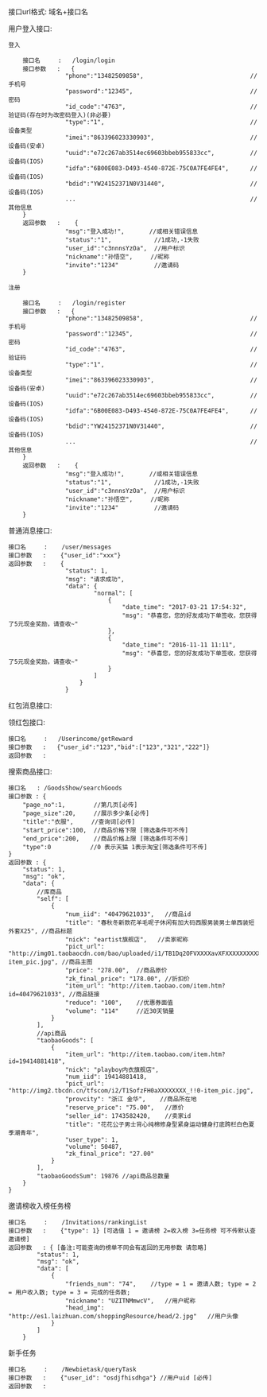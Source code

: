 接口url格式: 域名+接口名

用户登入接口:

    登入

        接口名     :   /login/login
        接口参数   :   {
                    "phone":"13482509858",                              //手机号
                    "password":"12345",                                 //密码
                    "id_code":"4763",                                   //验证码(存在时为改密码登入)(非必要)
                    "type":"1",                                         //设备类型
                    "imei":"863396023330903",                           //设备码(安卓)
                    "uuid":"e72c267ab3514ec69603bbeb955833cc",          //设备码(IOS)
                    "idfa":"6B00E083-D493-4540-872E-75C0A7FE4FE4",      //设备码(IOS)
                    "bdid":"YW24152371N0V31440",                        //设备码(IOS)
                    ...                                                 //其他信息
        }
        返回参数   :    {
                    "msg":"登入成功!",       //或相关错误信息
                    "status":"1",            //1成功,-1失败
                    "user_id":"c3nnnsYzOa",  //用户标识
                    "nickname":"孙悟空",     //昵称
                    "invite":"1234"          //邀请码
        }

    注册

        接口名     :   /login/register
        接口参数   :   {
                    "phone":"13482509858",                              //手机号
                    "password":"12345",                                 //密码
                    "id_code":"4763",                                   //验证码
                    "type":"1",                                         //设备类型
                    "imei":"863396023330903",                           //设备码(安卓)
                    "uuid":"e72c267ab3514ec69603bbeb955833cc",          //设备码(IOS)
                    "idfa":"6B00E083-D493-4540-872E-75C0A7FE4FE4",      //设备码(IOS)
                    "bdid":"YW24152371N0V31440",                        //设备码(IOS)
                    ...                                                 //其他信息
        }
        返回参数   :    {
                    "msg":"登入成功!",       //或相关错误信息
                    "status":"1",            //1成功,-1失败
                    "user_id":"c3nnnsYzOa",  //用户标识
                    "nickname":"孙悟空",     //昵称
                    "invite":"1234"          //邀请码
        }

普通消息接口:

    接口名     :    /user/messages
    接口参数   :    {"user_id":"xxx"}
    返回参数   :    {
                    "status": 1,
                    "msg": "请求成功",
                    "data": {
                            "normal": [
                                {
                                    "date_time": "2017-03-21 17:54:32",
                                    "msg": "恭喜您，您的好友成功下单签收，您获得了5元现金奖励，请查收~"
                                },
                                {
                                    "date_time": "2016-11-11 11:11",
                                    "msg": "恭喜您，您的好友成功下单签收，您获得了5元现金奖励，请查收~"
                                }
                            ]
                        }
                    }

红包消息接口:


领红包接口:

    接口名     :   /Userincome/getReward
    接口参数   :   {"user_id":"123","bid":["123","321","222"]}
    返回参数   :




搜索商品接口:

    接口名   : /GoodsShow/searchGoods
    接口参数 : {
        "page_no":1,        //第几页[必传]
        "page_size":20,     //展示多少条[必传]
        "title":"衣服",     //查询词[必传]
        "start_price":100,  //商品价格下限 [筛选条件可不传]
        "end_price":200,    //商品价格上限 [筛选条件可不传]
        "type":0           //0 表示天猫 1表示淘宝[筛选条件可不传]
    }
    返回参数 : {
        "status": 1,
        "msg": "ok",
        "data": {
            //库商品
            "self": [
                {
                    "num_iid": "40479621033",   //商品id
                    "title": "春秋冬新款花羊毛呢子休闲有加大码西服男装男士单西装短外套X25", //商品标题
                    "nick": "eartist旗舰店",   //卖家昵称
                    "pict_url": "http://img01.taobaocdn.com/bao/uploaded/i1/TB1Dq2OFVXXXXavXFXXXXXXXXXX_!!0-item_pic.jpg", //商品主图
                    "price": "278.00",  //商品原价
                    "zk_final_price": "178.00", //折扣价
                    "item_url": "http://item.taobao.com/item.htm?id=40479621033", //商品链接
                    "reduce": "100",    //优惠券面值
                    "volume": "114"     //近30天销量
                }
            ],
            //api商品
            "taobaoGoods": [
                {
                    "item_url": "http://item.taobao.com/item.htm?id=19414881418",
                    "nick": "playboy内衣旗舰店",
                    "num_iid": 19414881418,
                    "pict_url": "http://img2.tbcdn.cn/tfscom/i2/T1SofzFH0aXXXXXXXX_!!0-item_pic.jpg",
                    "provcity": "浙江 金华",    //商品所在地
                    "reserve_price": "75.00",   //原价
                    "seller_id": 1743582420,    //卖家id
                    "title": "花花公子男士背心纯棉修身型紧身运动健身打底跨栏白色夏季潮青年",
                    "user_type": 1,
                    "volume": 50487,
                    "zk_final_price": "27.00"
                }
            ],
            "taobaoGoodsSum": 19876 //api商品总数量
        }
    }

邀请榜收入榜任务榜

    接口名     :    /Invitations/rankingList
    接口参数   :    {"type": 1} [可选值 1 = 邀请榜 2=收入榜 3=任务榜 可不传默认查邀请榜]
    返回参数   : { [备注:可能查询的榜单不同会有返回的无用参数 请忽略]
            "status": 1,
            "msg": "ok",
            "data": [
                {
                    "friends_num": "74",    //type = 1 = 邀请人数; type = 2 = 用户收入数; type = 3 = 完成的任务数;
                    "nickname": "UZITNMmwcV",   //用户昵称
                    "head_img": "http://es1.laizhuan.com/shoppingResource/head/2.jpg"   //用户头像
                }
            ]
        }

新手任务

    接口名     :    /Newbietask/queryTask
    接口参数   :    {"user_id": "osdjfhisdhga"} //用户uid [必传]
    返回参数   :

